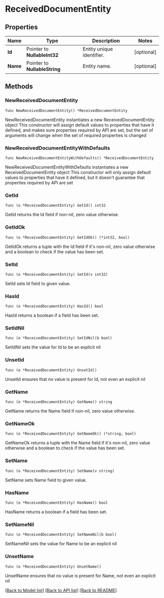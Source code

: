 # ReceivedDocumentEntity

## Properties

Name | Type | Description | Notes
------------ | ------------- | ------------- | -------------
**Id** | Pointer to **NullableInt32** | Entity unique identifier. | [optional] 
**Name** | Pointer to **NullableString** | Entity name. | [optional] 

## Methods

### NewReceivedDocumentEntity

`func NewReceivedDocumentEntity() *ReceivedDocumentEntity`

NewReceivedDocumentEntity instantiates a new ReceivedDocumentEntity object
This constructor will assign default values to properties that have it defined,
and makes sure properties required by API are set, but the set of arguments
will change when the set of required properties is changed

### NewReceivedDocumentEntityWithDefaults

`func NewReceivedDocumentEntityWithDefaults() *ReceivedDocumentEntity`

NewReceivedDocumentEntityWithDefaults instantiates a new ReceivedDocumentEntity object
This constructor will only assign default values to properties that have it defined,
but it doesn't guarantee that properties required by API are set

### GetId

`func (o *ReceivedDocumentEntity) GetId() int32`

GetId returns the Id field if non-nil, zero value otherwise.

### GetIdOk

`func (o *ReceivedDocumentEntity) GetIdOk() (*int32, bool)`

GetIdOk returns a tuple with the Id field if it's non-nil, zero value otherwise
and a boolean to check if the value has been set.

### SetId

`func (o *ReceivedDocumentEntity) SetId(v int32)`

SetId sets Id field to given value.

### HasId

`func (o *ReceivedDocumentEntity) HasId() bool`

HasId returns a boolean if a field has been set.

### SetIdNil

`func (o *ReceivedDocumentEntity) SetIdNil(b bool)`

 SetIdNil sets the value for Id to be an explicit nil

### UnsetId
`func (o *ReceivedDocumentEntity) UnsetId()`

UnsetId ensures that no value is present for Id, not even an explicit nil
### GetName

`func (o *ReceivedDocumentEntity) GetName() string`

GetName returns the Name field if non-nil, zero value otherwise.

### GetNameOk

`func (o *ReceivedDocumentEntity) GetNameOk() (*string, bool)`

GetNameOk returns a tuple with the Name field if it's non-nil, zero value otherwise
and a boolean to check if the value has been set.

### SetName

`func (o *ReceivedDocumentEntity) SetName(v string)`

SetName sets Name field to given value.

### HasName

`func (o *ReceivedDocumentEntity) HasName() bool`

HasName returns a boolean if a field has been set.

### SetNameNil

`func (o *ReceivedDocumentEntity) SetNameNil(b bool)`

 SetNameNil sets the value for Name to be an explicit nil

### UnsetName
`func (o *ReceivedDocumentEntity) UnsetName()`

UnsetName ensures that no value is present for Name, not even an explicit nil

[[Back to Model list]](../README.md#documentation-for-models) [[Back to API list]](../README.md#documentation-for-api-endpoints) [[Back to README]](../README.md)


